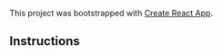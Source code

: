 This project was bootstrapped with [Create React App](https://github.com/facebook/create-react-app).

## Instructions
